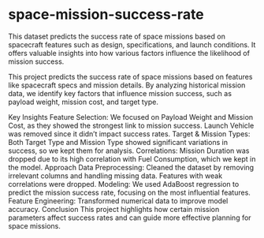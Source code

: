 # space-mission-success-rate
This dataset predicts the success rate of space missions based on spacecraft features such as design, specifications, and launch conditions. It offers valuable insights into how various factors influence the likelihood of mission success.

This project predicts the success rate of space missions based on features like spacecraft specs and mission details. By analyzing historical mission data, we identify key factors that influence mission success, such as payload weight, mission cost, and target type.

Key Insights
Feature Selection: We focused on Payload Weight and Mission Cost, as they showed the strongest link to mission success. Launch Vehicle was removed since it didn’t impact success rates.
Target & Mission Types: Both Target Type and Mission Type showed significant variations in success, so we kept them for analysis.
Correlations: Mission Duration was dropped due to its high correlation with Fuel Consumption, which we kept in the model.
Approach
Data Preprocessing: Cleaned the dataset by removing irrelevant columns and handling missing data. Features with weak correlations were dropped.
Modeling: We used AdaBoost regression to predict the mission success rate, focusing on the most influential features.
Feature Engineering: Transformed numerical data to improve model accuracy.
Conclusion
This project highlights how certain mission parameters affect success rates and can guide more effective planning for space missions. 
